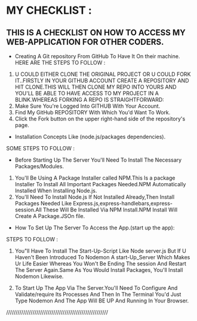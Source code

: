 # MY CHECKLIST :

## THIS IS A CHECKLIST ON HOW TO ACCESS MY WEB-APPLICATION FOR OTHER CODERS.

*  Creating A Git repository From GitHub To Have It On their machine.
HERE ARE THE STEPS TO FOLLOW :

 1. U COULD EITHER CLONE THE ORIGINAL PROJECT OR U COULD FORK IT..FIRSTLY IN YOUR GITHUB ACCOUNT CREATE A REPOSITORY AND HIT CLONE.THIS WILL THEN CLONE MY REPO INTO YOURS AND YOU'LL BE ABLE TO HAVE ACCESS TO MY PROJECT IN A BLINK.WHEREAS FORKING A REPO IS STRAIGHTFORWARD:
 1. Make Sure You're Logged Into GITHUB With Your Account.
 2. Find My GitHub REPOSITORY With Which You'd Want To Work.
 3. Click the Fork button on the upper right-hand side of the repository's page.

* Installation Concepts Like (node.js/packages dependencies).

SOME STEPS TO FOLLOW :
 - Before Starting Up The Server You'll Need To Install The Necessary Packages/Modules.

 1. You'll Be Using A Package Installer called NPM.This Is a package Installer To Install All Important Packages Needed.NPM Automatically Installed When Installing Node.js.
 2. You'll Need To Install Node.js If Not Installed Already,Then Install Packages Needed Like Express.js,express-handlebars,express-session.All These Will Be Installed Via NPM Install.NPM Install Will Create A Package.JSOn file.

* How To Set Up The Server To Access the App.(start up the app):

STEPS TO FOLLOW :

1. You"ll Have To Install The Start-Up-Script Like Node server.js But If U Haven't Been Introduced To Nodemon A start-Up_Server Which Makes Ur Life Easier Whereas You Won't Be Ending The session And Restart The Server Again.Same As You Would Install Packages, You'll Install Nodemon Likewise.

2. To Start Up The App Via The Server.You'll Need To Configure And Validate/require Its Processes And Then In The Terminal You'd Just Type Nodemon And The App Will BE UP And Running In Your Browser.

//////////////////////////////////////////////////////
